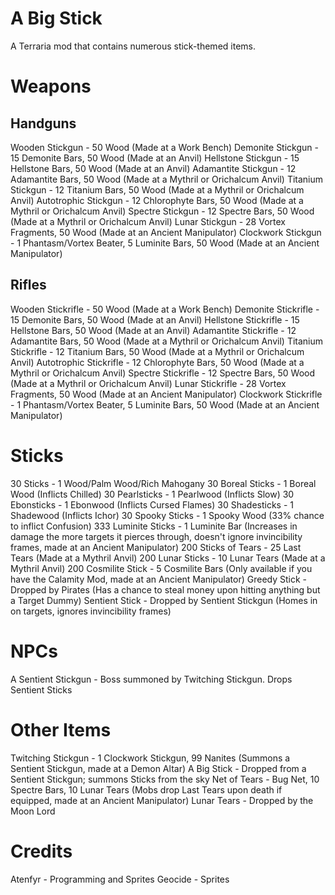 # A Big Stick
A Terraria mod that contains numerous stick-themed items.

# Weapons
## Handguns
Wooden Stickgun - 50 Wood (Made at a Work Bench)
Demonite Stickgun - 15 Demonite Bars, 50 Wood (Made at an Anvil)
Hellstone Stickgun - 15 Hellstone Bars, 50 Wood (Made at an Anvil)
Adamantite Stickgun - 12 Adamantite Bars, 50 Wood (Made at a Mythril or Orichalcum Anvil)
Titanium Stickgun - 12 Titanium Bars, 50 Wood (Made at a Mythril or Orichalcum Anvil)
Autotrophic Stickgun - 12 Chlorophyte Bars, 50 Wood (Made at a Mythril or Orichalcum Anvil)
Spectre Stickgun - 12 Spectre Bars, 50 Wood (Made at a Mythril or Orichalcum Anvil)
Lunar Stickgun - 28 Vortex Fragments, 50 Wood (Made at an Ancient Manipulator)
Clockwork Stickgun - 1 Phantasm/Vortex Beater, 5 Luminite Bars, 50 Wood (Made at an Ancient Manipulator)
## Rifles
Wooden Stickrifle - 50 Wood (Made at a Work Bench)
Demonite Stickrifle - 15 Demonite Bars, 50 Wood (Made at an Anvil)
Hellstone Stickrifle - 15 Hellstone Bars, 50 Wood (Made at an Anvil)
Adamantite Stickrifle - 12 Adamantite Bars, 50 Wood (Made at a Mythril or Orichalcum Anvil)
Titanium Stickrifle - 12 Titanium Bars, 50 Wood (Made at a Mythril or Orichalcum Anvil)
Autotrophic Stickrifle - 12 Chlorophyte Bars, 50 Wood (Made at a Mythril or Orichalcum Anvil)
Spectre Stickrifle - 12 Spectre Bars, 50 Wood (Made at a Mythril or Orichalcum Anvil)
Lunar Stickrifle - 28 Vortex Fragments, 50 Wood (Made at an Ancient Manipulator)
Clockwork Stickrifle - 1 Phantasm/Vortex Beater, 5 Luminite Bars, 50 Wood (Made at an Ancient Manipulator)
# Sticks
30 Sticks - 1 Wood/Palm Wood/Rich Mahogany
30 Boreal Sticks - 1 Boreal Wood (Inflicts Chilled)
30 Pearlsticks - 1 Pearlwood (Inflicts Slow)
30 Ebonsticks - 1 Ebonwood (Inflicts Cursed Flames)
30 Shadesticks - 1 Shadewood (Inflicts Ichor)
30 Spooky Sticks - 1 Spooky Wood (33% chance to inflict Confusion)
333 Luminite Sticks - 1 Luminite Bar (Increases in damage the more targets it pierces through, doesn't ignore invincibility frames, made at an Ancient Manipulator)
200 Sticks of Tears - 25 Last Tears (Made at a Mythril Anvil)
200 Lunar Sticks - 10 Lunar Tears (Made at a Mythril Anvil)
200 Cosmilite Stick - 5 Cosmilite Bars (Only available if you have the Calamity Mod, made at an Ancient Manipulator)
Greedy Stick - Dropped by Pirates (Has a chance to steal money upon hitting anything but a Target Dummy)
Sentient Stick - Dropped by Sentient Stickgun (Homes in on targets, ignores invincibility frames)
# NPCs
A Sentient Stickgun - Boss summoned by Twitching Stickgun. Drops Sentient Sticks
# Other Items
Twitching Stickgun - 1 Clockwork Stickgun, 99 Nanites (Summons a Sentient Stickgun, made at a Demon Altar)
A Big Stick - Dropped from a Sentient Stickgun; summons Sticks from the sky
Net of Tears - Bug Net, 10 Spectre Bars, 10 Lunar Tears (Mobs drop Last Tears upon death if equipped, made at an Ancient Manipulator)
Lunar Tears - Dropped by the Moon Lord
# Credits
Atenfyr - Programming and Sprites
Geocide - Sprites